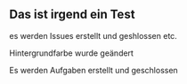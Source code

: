 ## Das ist irgend ein Test

es werden Issues erstellt und geshlossen etc.

Hintergrundfarbe wurde geändert

Es werden Aufgaben erstellt und geschlossen
